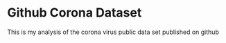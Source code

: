 # Github Corona Dataset
 This is my analysis of the corona virus public data set published on github
